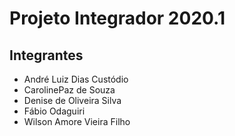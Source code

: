 # Projeto Integrador 2020.1
## Integrantes
  - André Luiz Dias Custódio
  - CarolinePaz de Souza
  - Denise de Oliveira Silva
  - Fábio Odaguiri
  - Wilson Amore Vieira Filho
